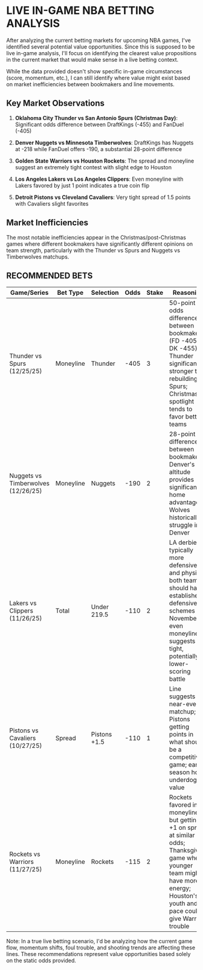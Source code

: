 # LIVE IN-GAME NBA BETTING ANALYSIS

After analyzing the current betting markets for upcoming NBA games, I've identified several potential value opportunities. Since this is supposed to be live in-game analysis, I'll focus on identifying the clearest value propositions in the current market that would make sense in a live betting context.

While the data provided doesn't show specific in-game circumstances (score, momentum, etc.), I can still identify where value might exist based on market inefficiencies between bookmakers and line movements.

## Key Market Observations

1. **Oklahoma City Thunder vs San Antonio Spurs (Christmas Day)**: Significant odds difference between DraftKings (-455) and FanDuel (-405)

2. **Denver Nuggets vs Minnesota Timberwolves**: DraftKings has Nuggets at -218 while FanDuel offers -190, a substantial 28-point difference

3. **Golden State Warriors vs Houston Rockets**: The spread and moneyline suggest an extremely tight contest with slight edge to Houston

4. **Los Angeles Lakers vs Los Angeles Clippers**: Even moneyline with Lakers favored by just 1 point indicates a true coin flip

5. **Detroit Pistons vs Cleveland Cavaliers**: Very tight spread of 1.5 points with Cavaliers slight favorites

## Market Inefficiencies

The most notable inefficiencies appear in the Christmas/post-Christmas games where different bookmakers have significantly different opinions on team strength, particularly with the Thunder vs Spurs and Nuggets vs Timberwolves matchups.

## RECOMMENDED BETS

| Game/Series | Bet Type | Selection | Odds | Stake | Reasoning |
|-------------|----------|-----------|------|-------|-----------|
| Thunder vs Spurs (12/25/25) | Moneyline | Thunder | -405 | 3 | 50-point odds difference between bookmakers (FD -405 vs DK -455); Thunder significantly stronger than rebuilding Spurs; Christmas spotlight tends to favor better teams |
| Nuggets vs Timberwolves (12/26/25) | Moneyline | Nuggets | -190 | 2 | 28-point difference between bookmakers; Denver's altitude provides significant home advantage; Wolves historically struggle in Denver |
| Lakers vs Clippers (11/26/25) | Total | Under 219.5 | -110 | 2 | LA derbies typically more defensive and physical; both teams should have established defensive schemes by November; even moneyline suggests tight, potentially lower-scoring battle |
| Pistons vs Cavaliers (10/27/25) | Spread | Pistons +1.5 | -110 | 1 | Line suggests near-even matchup; Pistons getting points in what should be a competitive game; early season home underdog value |
| Rockets vs Warriors (11/27/25) | Moneyline | Rockets | -115 | 2 | Rockets favored in moneyline but getting +1 on spread at similar odds; Thanksgiving game where younger team might have more energy; Houston's youth and pace could give Warriors trouble |

Note: In a true live betting scenario, I'd be analyzing how the current game flow, momentum shifts, foul trouble, and shooting trends are affecting these lines. These recommendations represent value opportunities based solely on the static odds provided.